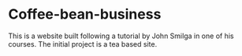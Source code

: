 # Coffee-bean-business
This is a website built following a tutorial by John Smilga in one of his courses. 
The initial project is a tea based site.
